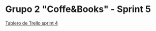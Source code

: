 <h1>Grupo 2 "Coffe&Books" - Sprint 5</h1>

<a href="https://trello.com/b/98FsZJpo/sprint-5">Tablero de Trello sprint 4</a>
